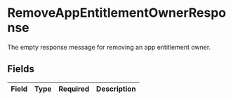 # RemoveAppEntitlementOwnerResponse

The empty response message for removing an app entitlement owner.


## Fields

| Field       | Type        | Required    | Description |
| ----------- | ----------- | ----------- | ----------- |